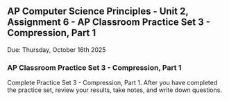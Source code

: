 ## AP Computer Science Principles - Unit 2, Assignment 6 - AP Classroom Practice Set 3 - Compression, Part 1
Due: Thursday, October 16th 2025

### AP Classroom Practice Set 3 - Compression, Part 1

Complete Practice Set 3 - Compression, Part 1.  After you have completed the practice set, review your results, take notes, and write down questions.
